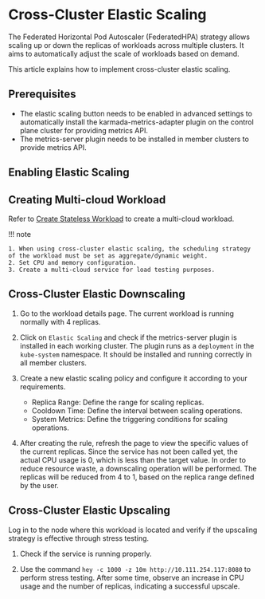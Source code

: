 # Cross-Cluster Elastic Scaling

The Federated Horizontal Pod Autoscaler (FederatedHPA) strategy allows scaling up or down the replicas of workloads across multiple clusters. It aims to automatically adjust the scale of workloads based on demand.

This article explains how to implement cross-cluster elastic scaling.

## Prerequisites

- The elastic scaling button needs to be enabled in advanced settings to automatically install the karmada-metrics-adapter plugin on the control plane cluster for providing metrics API.
- The metrics-server plugin needs to be installed in member clusters to provide metrics API.

## Enabling Elastic Scaling


## Creating Multi-cloud Workload

Refer to [Create Stateless Workload](../workload/deployment.md) to create a multi-cloud workload.

!!! note

    1. When using cross-cluster elastic scaling, the scheduling strategy of the workload must be set as aggregate/dynamic weight.
    2. Set CPU and memory configuration.
    3. Create a multi-cloud service for load testing purposes.

## Cross-Cluster Elastic Downscaling

1. Go to the workload details page. The current workload is running normally with 4 replicas.

2. Click on `Elastic Scaling` and check if the metrics-server plugin is installed in each working cluster. The plugin runs as a `deployment` in the `kube-system` namespace. It should be installed and running correctly in all member clusters.

3. Create a new elastic scaling policy and configure it according to your requirements.

   - Replica Range: Define the range for scaling replicas.
   - Cooldown Time: Define the interval between scaling operations.
   - System Metrics: Define the triggering conditions for scaling operations.


4. After creating the rule, refresh the page to view the specific values of the current replicas. Since the service has not been called yet, the actual CPU usage is 0, which is less than the target value. In order to reduce resource waste, a downscaling operation will be performed. The replicas will be reduced from 4 to 1, based on the replica range defined by the user.


## Cross-Cluster Elastic Upscaling

Log in to the node where this workload is located and verify if the upscaling strategy is effective through stress testing.

1. Check if the service is running properly.


2. Use the command `hey -c 1000 -z 10m http://10.111.254.117:8080` to perform stress testing. After some time, observe an increase in CPU usage and the number of replicas, indicating a successful upscale.



